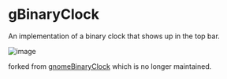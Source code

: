 # gBinaryClock
An implementation of a binary clock that shows up in the top bar.

![image](https://github.com/Isopolito/gBinaryClock/assets/13524742/838bd0ea-e4df-4361-ae7c-94742c5219da)

forked from [gnomeBinaryClock](https://github.com/vancha/gnomeShellBinaryClock) which is no longer maintained.
